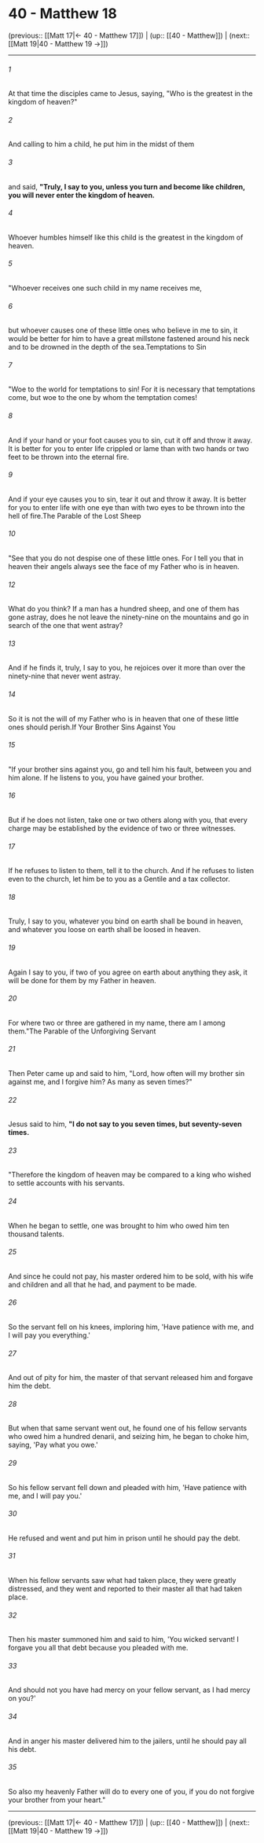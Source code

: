 # 40 - Matthew 18

(previous:: [[Matt 17|← 40 - Matthew 17]]) | (up:: [[40 - Matthew]]) | (next:: [[Matt 19|40 - Matthew 19 →]])

***


###### 1 
At that time the disciples came to Jesus, saying, "Who is the greatest in the kingdom of heaven?" 

###### 2 
And calling to him a child, he put him in the midst of them 

###### 3 
and said, **"Truly, I say to you, unless you turn and become like children, you will never enter the kingdom of heaven.** 

###### 4 
Whoever humbles himself like this child is the greatest in the kingdom of heaven. 

###### 5 
"Whoever receives one such child in my name receives me, 

###### 6 
but whoever causes one of these little ones who believe in me to sin, it would be better for him to have a great millstone fastened around his neck and to be drowned in the depth of the sea.Temptations to Sin 

###### 7 
"Woe to the world for temptations to sin! For it is necessary that temptations come, but woe to the one by whom the temptation comes! 

###### 8 
And if your hand or your foot causes you to sin, cut it off and throw it away. It is better for you to enter life crippled or lame than with two hands or two feet to be thrown into the eternal fire. 

###### 9 
And if your eye causes you to sin, tear it out and throw it away. It is better for you to enter life with one eye than with two eyes to be thrown into the hell of fire.The Parable of the Lost Sheep 

###### 10 
"See that you do not despise one of these little ones. For I tell you that in heaven their angels always see the face of my Father who is in heaven. 

###### 12 
What do you think? If a man has a hundred sheep, and one of them has gone astray, does he not leave the ninety-nine on the mountains and go in search of the one that went astray? 

###### 13 
And if he finds it, truly, I say to you, he rejoices over it more than over the ninety-nine that never went astray. 

###### 14 
So it is not the will of my Father who is in heaven that one of these little ones should perish.If Your Brother Sins Against You 

###### 15 
"If your brother sins against you, go and tell him his fault, between you and him alone. If he listens to you, you have gained your brother. 

###### 16 
But if he does not listen, take one or two others along with you, that every charge may be established by the evidence of two or three witnesses. 

###### 17 
If he refuses to listen to them, tell it to the church. And if he refuses to listen even to the church, let him be to you as a Gentile and a tax collector. 

###### 18 
Truly, I say to you, whatever you bind on earth shall be bound in heaven, and whatever you loose on earth shall be loosed in heaven. 

###### 19 
Again I say to you, if two of you agree on earth about anything they ask, it will be done for them by my Father in heaven. 

###### 20 
For where two or three are gathered in my name, there am I among them."The Parable of the Unforgiving Servant 

###### 21 
Then Peter came up and said to him, "Lord, how often will my brother sin against me, and I forgive him? As many as seven times?" 

###### 22 
Jesus said to him, **"I do not say to you seven times, but seventy-seven times.** 

###### 23 
"Therefore the kingdom of heaven may be compared to a king who wished to settle accounts with his servants. 

###### 24 
When he began to settle, one was brought to him who owed him ten thousand talents. 

###### 25 
And since he could not pay, his master ordered him to be sold, with his wife and children and all that he had, and payment to be made. 

###### 26 
So the servant fell on his knees, imploring him, 'Have patience with me, and I will pay you everything.' 

###### 27 
And out of pity for him, the master of that servant released him and forgave him the debt. 

###### 28 
But when that same servant went out, he found one of his fellow servants who owed him a hundred denarii, and seizing him, he began to choke him, saying, 'Pay what you owe.' 

###### 29 
So his fellow servant fell down and pleaded with him, 'Have patience with me, and I will pay you.' 

###### 30 
He refused and went and put him in prison until he should pay the debt. 

###### 31 
When his fellow servants saw what had taken place, they were greatly distressed, and they went and reported to their master all that had taken place. 

###### 32 
Then his master summoned him and said to him, 'You wicked servant! I forgave you all that debt because you pleaded with me. 

###### 33 
And should not you have had mercy on your fellow servant, as I had mercy on you?' 

###### 34 
And in anger his master delivered him to the jailers, until he should pay all his debt. 

###### 35 
So also my heavenly Father will do to every one of you, if you do not forgive your brother from your heart."

***

(previous:: [[Matt 17|← 40 - Matthew 17]]) | (up:: [[40 - Matthew]]) | (next:: [[Matt 19|40 - Matthew 19 →]])
